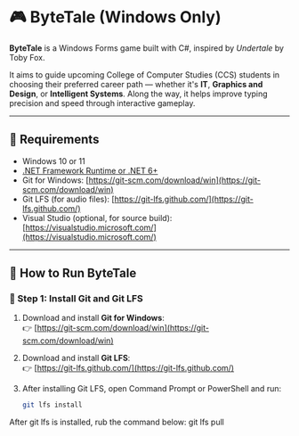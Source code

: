 # 🎮 ByteTale (Windows Only)

**ByteTale** is a Windows Forms game built with C#, inspired by *Undertale* by Toby Fox.

It aims to guide upcoming College of Computer Studies (CCS) students in choosing their preferred career path — whether it's **IT**, **Graphics and Design**, or **Intelligent Systems**. Along the way, it helps improve typing precision and speed through interactive gameplay.

---

## 🧰 Requirements

- Windows 10 or 11
- [.NET Framework Runtime or .NET 6+](https://dotnet.microsoft.com/en-us/download)
- Git for Windows: [https://git-scm.com/download/win](https://git-scm.com/download/win)
- Git LFS (for audio files): [https://git-lfs.github.com/](https://git-lfs.github.com/)
- Visual Studio (optional, for source build): [https://visualstudio.microsoft.com/](https://visualstudio.microsoft.com/)

---

## 🚀 How to Run ByteTale

### 🔹 Step 1: Install Git and Git LFS

1. Download and install **Git for Windows**:  
   👉 [https://git-scm.com/download/win](https://git-scm.com/download/win)

2. Download and install **Git LFS**:  
   👉 [https://git-lfs.github.com/](https://git-lfs.github.com/)

3. After installing Git LFS, open Command Prompt or PowerShell and run:
   ```bash
   git lfs install

After git lfs is installed, rub the command below:
git lfs pull
